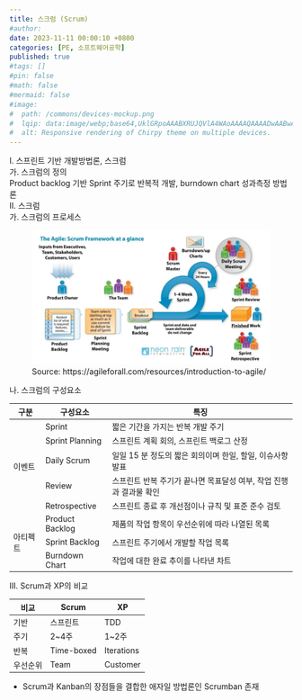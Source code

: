```yaml
---
title: 스크럼 (Scrum)
#author: 
date: 2023-11-11 00:00:10 +0800
categories: [PE, 소프트웨어공학]
published: true
#tags: []
#pin: false
#math: false
#mermaid: false
#image:
#  path: /commons/devices-mockup.png
#  lqip: data:image/webp;base64,UklGRpoAAABXRUJQVlA4WAoAAAAQAAAADwAABwAAQUxQSDIAAAARL0AmbZurmr57yyIiqE8oiG0bejIYEQTgqiDA9vqnsUSI6H+oAERp2HZ65qP/VIAWAFZQOCBCAAAA8AEAnQEqEAAIAAVAfCWkAALp8sF8rgRgAP7o9FDvMCkMde9PK7euH5M1m6VWoDXf2FkP3BqV0ZYbO6NA/VFIAAAA
#  alt: Responsive rendering of Chirpy theme on multiple devices.
---
```


<div class="post-wrap">
  <div class="para">
    <div class="para-title">
      I. 스프린트 기반 개발방법론, 스크럼
    </div>
    <div class="para-cntnt">
      <div class="para">
        <div class="para-title">
          가. 스크럼의 정의
        </div>
        <div class="para-cntnt">
            Product backlog 기반 Sprint 주기로 반복적 개발, burndown chart 성과측정 방법론
        </div>
      </div>
    </div>
  </div>
  
  <div class="para">
    <div class="para-title">
      II. 스크럼
    </div>
    <div class="para-cntnt">
      <div class="para">
        <div class="para-title">
          가. 스크럼의 프로세스
        </div>
        <div class="para-cntnt">
          <figure class="post-figure">
            <img src="/assets/img/posts/스크럼.png" alt="스크럼">
            <figcaption>Source: https://agileforall.com/resources/introduction-to-agile/</figcaption>
          </figure>
        </div>
      </div>
      <div class="para">
        <div class="para-title">
          나. 스크럼의 구성요소
        </div>
        <div class="para-cntnt">
          <table class="post-table">
            <thead>
                <tr>
                  <th>구분</th>
                  <th>구성요소</th>
                  <th>특징</th>
                </tr>
            </thead>
            <tbody>
              <tr>
                <td rowspan="5">이벤트</td>
                <td>Sprint</td>
                <td>짧은 기간을 가지는 반복 개발 주기</td>
              </tr>
              <tr>
                <td>Sprint Planning</td>
                <td>스프린트 계획 회의, 스프린트 백로그 산정</td>
              </tr>
              <tr>
                <td>Daily Scrum</td>
                <td>일일 15 분 정도의 짧은 회의이며 한일, 할일, 이슈사항 발표</td>
              </tr>
              <tr>
                <td>Review</td>
                <td>스프린트 반복 주기가 끝나면 목표달성 여부, 작업 진행과 결과물 확인</td>
              </tr>
              <tr>
                <td>Retrospective</td>
                <td>스프린트 종료 후 개선점이나 규칙 및 표준 준수 검토</td>
              </tr>
              <tr>
                <td rowspan="3">아티펙트</td>
                <td>Product Backlog</td>
                <td>제품의 작업 항목이 우선순위에 따라 나열된 목록</td>
              </tr>
              <tr>
                <td>Sprint Backlog</td>
                <td>스프린트 주기에서 개발할 작업 목록</td>
              </tr>
              <tr>
                <td>Burndown Chart</td>
                <td>작업에 대한 완료 추이를 나타낸 차트</td>
              </tr>
            </tbody>
          </table>
        </div>
      </div>
    </div>
  </div>

  <div class="para">
    <div class="para-title">
      III. Scrum과 XP의 비교
    </div>
    <div class="para-cntnt">
      <table class="post-table">
        <thead>
            <tr>
              <th>비교</th>
              <th>Scrum</th>
              <th>XP</th>
            </tr>
        </thead>
        <tbody>
          <tr>
            <td>기반</td>
            <td>스프린트</td>
            <td>TDD</td>
          </tr>
          <tr>
            <td>주기</td>
            <td>2~4주</td>
            <td>1~2주</td>
          </tr>
          <tr>
            <td>반복</td>
            <td>Time-boxed</td>
            <td>Iterations</td>
          </tr>
          <tr>
            <td>우선순위</td>
            <td>Team</td>
            <td>Customer</td>
          </tr>
        </tbody>
      </table>
    </div>
  </div>

  - Scrum과 Kanban의 장점들을 결합한 애자일 방법론인 Scrumban 존재 
</div>
